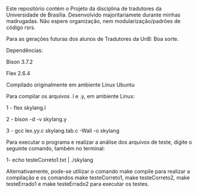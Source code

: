
Este repositório contém o Projeto da disciplina de tradutores da Universidade de Brasília. Desenvolvido majoritariamete durante minhas madrugadas. Não espere organização, nem modularização/padrões de código rsrs.

Para as gerações futuras dos alunos de Tradutores da UnB: Boa sorte.


Dependências:

Bison 3.7.2

Flex 2.6.4

Compilado originalmente em ambiente Linux Ubuntu

Para compilar os arquivos .l e .y, em ambiente Linux:


1 - flex skylang.l

2 - bison -d -v skylang.y

3 - gcc lex.yy.c skylang.tab.c -Wall -o skylang


Para executar o programa e realizar a análise dos arquivos de teste, digite o seguinte comando, também no terminal:

1- echo testeCorreto1.txt | ./skylang

Alternativamente, pode-se utilizar o comando make compile para realizar a compilação e os comandos make testeCorreto1, make testeCorreto2, make testeErrado1 e make testeErrado2 para 
executar os testes.
